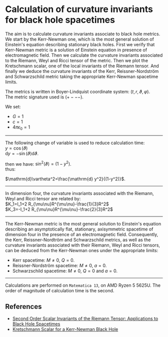 # Calculation of curvature invariants for black hole spacetimes

The aim is to calculate curvature invariants associate to black hole metrics. We start by the Kerr-Newman one, which is the most general solution of Einstein's equation describing stationary black holes. First we verify that Kerr-Newman metric is a solution of Einstein equation in presence of electromagnetic field. Then we calculate the curvature invariants associated to the Riemann, Weyl and Ricci tensor of the metric. Then we plot the Kretschmann scalar, one of the local invariants of the Riemann tensor. And finally we deduce the curvature invariants of the Kerr, Reissner-Nordström and Schwarzschild metric taking the appropriate Kerr-Newman spacetime limits.  

The metrics is written in Boyer-Lindquist coordinate system: $(t,r,\vartheta,\varphi)$.  
The metric signature used is $(+ - - -)$.  

We set:
- $G = 1$
- $c = 1$
- $4\pi\epsilon_0 = 1$

---

The following change of variable is used to reduce calculation time:  
$y=\cos(\vartheta)$  
$\mathrm{d}y= -\sin(\vartheta) \mathrm{d} \vartheta$.  

then we have: $\sin^2(\vartheta)=(1-y^2)$.  
thus:  
  
$\mathrm{d}\vartheta^2=\frac{\mathrm{d} y^2}{(1-y^2)}$.

---
  
In dimension four, the curvature invariants associated with the Riemann, Weyl and Ricci tensor are related by:  
$K_1=I_1+2 R_{\mu\nu}R^{\mu\nu}-\frac{1}{3}R^2$  
$K_3=-I_1+2 R_{\mu\nu}R^{\mu\nu}-\frac{2}{3}R^2$  

---

The Kerr-Newman metric is the most general solution to Einstein's equation describing an asymptotically flat, stationary, axisymmetric spacetime of dimension four in the presence of an electromagnetic field. Consequently, the Kerr, Reissner-Nordtröm and Schwarzschild metrics, as well as the curvature invariants associated with their Riemann, Weyl and Ricci tensors, can be deduced from the Kerr-Newman ones under the appropriate limits:
- Kerr spacetime: $M\neq 0$, $Q=0$.
- Reissner-Nordström spacetime: $M\neq 0$, $a=0$.
- Schwarzschild spacetime: $M\neq 0$, $Q=0$ and $a=0$.

---

Calculations are performed on `Matematica 13`, on AMD Ryzen 5 5625U. The order of magnitude of calculation time is the second.

## References

- [Second Order Scalar Invariants of the Riemann Tensor: Applications to Black Hole Spacetimes](https://arxiv.org/abs/gr-qc/0302095)
- [Kretschmann Scalar for a Kerr-Newman Black Hole](https://arxiv.org/abs/astro-ph/9912320)
